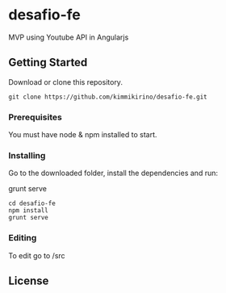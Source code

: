 # desafio-fe

MVP using Youtube API in Angularjs

## Getting Started

Download or clone this repository.

```
git clone https://github.com/kimmikirino/desafio-fe.git
```

### Prerequisites

You must have node & npm installed to start.

### Installing

Go to the downloaded folder, install the dependencies and run:

grunt serve 

```
cd desafio-fe
npm install
grunt serve 
```

### Editing

To edit go to /src

## License



